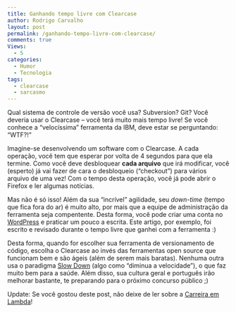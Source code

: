 ```yaml
---
title: Ganhando tempo livre com Clearcase
author: Rodrigo Carvalho
layout: post
permalink: /ganhando-tempo-livre-com-clearcase/
comments: true
Views:
  - 5
categories:
  - Humor
  - Tecnologia
tags:
  - clearcase
  - sarcasmo
---
```

Qual sistema de controle de versão você usa? Subversion? Git? Você deveria usar o Clearcase &#8211; você terá muito mais tempo livre! Se você conhece a &#8220;velocíssima&#8221; ferramenta da IBM, deve estar se perguntando: &#8220;WTF?!&#8221;

Imagine-se desenvolvendo um software com o Clearcase. A cada operação, você tem que esperar por volta de 4 segundos para que ela termine. Como você deve desbloquear **cada arquivo** que irá modificar, você (esperto) já vai fazer de cara o desbloqueio (&#8220;checkout&#8221;) para vários arquivo de uma vez! Com o tempo desta operação, você já pode abrir o Firefox e ler algumas notícias.

Mas não é só isso! Além da sua &#8220;incrível&#8221; agilidade, seu *down-time* (tempo que fica fora do ar) é muito alto, por mais que a equipe de administração da ferramenta seja compentente. Desta forma, você pode criar uma conta no <a href="http://www.wordpress.com" target="_blank">WordPress</a> e praticar um pouco a escrita. Este artigo, por exemplo, foi escrito e revisado durante o tempo livre que ganhei com a ferramenta :)

Desta forma, quando for escolher sua ferramenta de versionamento de código, escolha o Clearcase ao invés das ferramentas open source que funcionam bem e são ágeis (além de serem mais baratas). Nenhuma outra usa o paradigma <a href="http://slowdownnow.org/" target="_blank">Slow Down</a> (algo como &#8220;diminua a velocidade&#8221;), o que faz muito bem para a saúde. Além disso, sua cultura geral e português irão melhorar bastante, te preparando para o próximo concurso público ;)

Update: Se você gostou deste post, não deixe de ler sobre a [Carreira em Lambda][1]!

 [1]: /carreira-em-lambda-em-ti/
